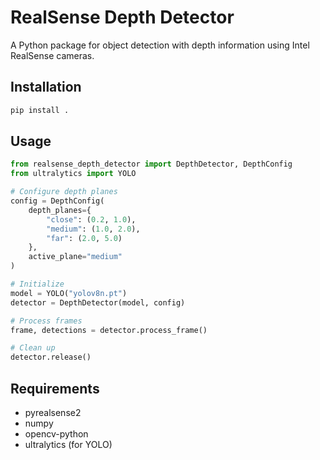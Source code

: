 # RealSense Depth Detector

A Python package for object detection with depth information using Intel RealSense cameras.

## Installation

```bash
pip install .
```

## Usage

```python
from realsense_depth_detector import DepthDetector, DepthConfig
from ultralytics import YOLO

# Configure depth planes
config = DepthConfig(
    depth_planes={
        "close": (0.2, 1.0),
        "medium": (1.0, 2.0),
        "far": (2.0, 5.0)
    },
    active_plane="medium"
)

# Initialize
model = YOLO("yolov8n.pt")
detector = DepthDetector(model, config)

# Process frames
frame, detections = detector.process_frame()

# Clean up
detector.release()
```

## Requirements

- pyrealsense2
- numpy
- opencv-python
- ultralytics (for YOLO)
